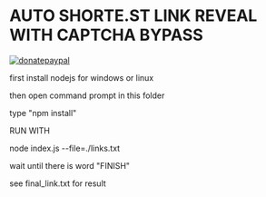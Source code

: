 # AUTO SHORTE.ST LINK REVEAL WITH CAPTCHA BYPASS

[![donatepaypal](https://img.shields.io/badge/PAYPAL-DONATE-brightgreen?style=for-the-badge&logo=paypal)](https://paypal.me/rinoakbr)

first install nodejs for windows or linux

then open command prompt in this folder

type "npm install"

RUN WITH
 
 node index.js --file=./links.txt

 wait until there is word "FINISH"

 see final_link.txt for result
